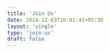 ```yaml
---
title: 'Join Us'
date: 2024-12-03T16:01:41+05:30
layout: 'single'
type: 'join-us'
draft: false
---
```

